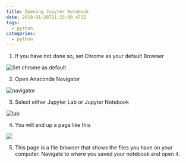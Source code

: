 ```yaml
---
title: Opening Jupyter Notebook
date: 2019-01-28T11:23:00.473Z
tags:
  - python
categories:
  - python
---
```

1. If you have not done so, set Chrome as your default Browser

![Set chrome as default](https://thumbs.gfycat.com/EvilVengefulBee-small.gif)

2. Open Anaconda Navigator

![navigator](/img/navigator.png)

3. Select either Jupyter Lab or Jupyter Notebook

![lab](/img/jupyter-lab.png)

4. You will end up a page like this

![](/img/notebook.png)

5. This page is a file browser that shows the files you have on your computer. Navigate to where you saved your notebook and open it.
